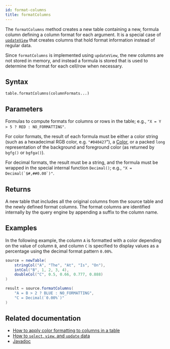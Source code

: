 ```yaml
---
id: format-columns
title: formatColumns
---
```


The `formatColumns` method creates a new table containing a new, formula column defining a column format for
each argument. It is a special case of [`updateView`](../select/update-view.md) that creates columns that hold
format information instead of regular data.

Since `formatColumns` is implemented using `updateView`, the new columns are not stored in memory, and instead a
formula is stored that is used to determine the format for each cell/row when necessary.

## Syntax

```
table.formatColumns(columnFormats...)
```

## Parameters

<ParamTable>
<Param name="columnFormats" type="String...">

Formulas to compute formats for columns or rows in the table; e.g., `"X = Y > 5 ? RED : NO_FORMATTING"`.

For color formats, the result of each formula must be either a color string (such as a hexadecimal RGB color,
e.g. `"#040427`"), a [Color](https://deephaven.io/core/javadoc/io/deephaven/gui/color/Color.html), or a packed `long`
representation of the background and foreground color (as returned by `bgfg()` or `bgfga()`).

For decimal formats, the result must be a string, and the formula must be wrapped in the special internal
function `Decimal()`; e.g., ``"X = Decimal(`$#,##0.00`)"``.

</Param>
</ParamTable>

## Returns

A new table that includes all the original columns from the source table and the newly defined format columns. The
format columns are identified internally by the query engine by appending a suffix to the column name.

## Examples

In the following example, the column `A` is formatted with a color depending on the value of column `B`, and
column `C` is specified to display values as a percentage using the decimal format pattern `0.00%`.

```groovy order=source,result
source = newTable(
    stringCol("A", "The", "At", "Is", "On"),
    intCol("B", 1, 2, 3, 4),
    doubleCol("C", 0.5, 0.66, 0.777, 0.888)
)

result = source.formatColumns(
    "A = B > 2 ? BLUE : NO_FORMATTING",
    "C = Decimal(`0.00%`)"
)
```

## Related documentation

- [How to apply color formatting to columns in a table](../../../how-to-guides/format-columns.md)
- [How to `select`, `view`, and `update` data](../../../how-to-guides/use-select-view-update.md)
- [Javadoc](<https://deephaven.io/core/javadoc/io/deephaven/engine/table/Table.html#formatColumns(java.lang.String...)>)
